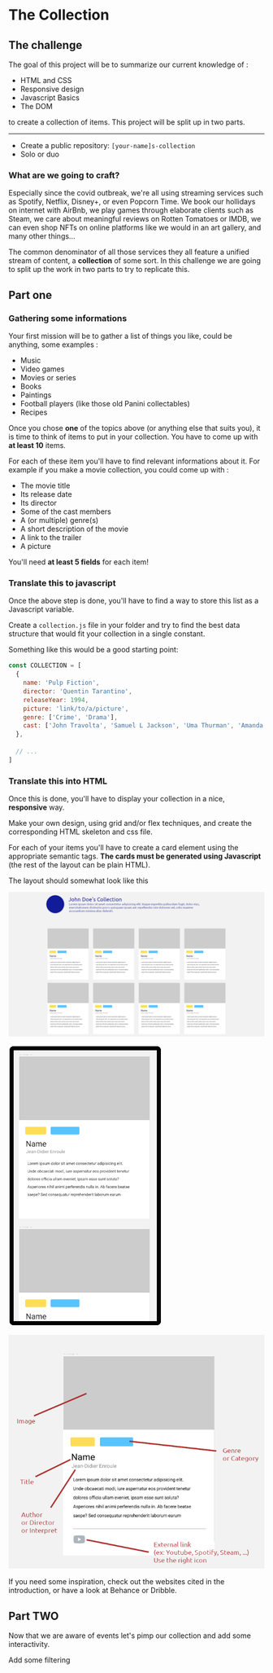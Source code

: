 # The Collection

## The challenge

The goal of this project will be to summarize our current knowledge of :

- HTML and CSS
- Responsive design
- Javascript Basics
- The DOM

to create a collection of items. 
This project will be split up in two parts.

---

- Create a public repository: `[your-name]s-collection` 
- Solo or duo


### What are we going to craft?

Especially since the covid outbreak, we're all using streaming services such as Spotify, Netflix, Disney+, or even Popcorn Time. We book our hollidays on internet with AirBnb, we play games through elaborate clients such as Steam, we care about meaningful reviews on Rotten Tomatoes or IMDB, we can even shop NFTs on online platforms like we would in an art gallery, and many other things...

The common denominator of all those services they all feature a unified stream of content, a **collection** of some sort. In this challenge we are going to split up the work in two parts to try to replicate this.

## Part one

### Gathering some informations

Your first mission will be to gather a list of things you like, could be anything, some examples :

- Music
- Video games
- Movies or series
- Books
- Paintings
- Football players (like those old Panini collectables)
- Recipes


Once you chose **one** of the topics above (or anything else that suits you), it is time to think of items to put in your collection. You have to come up with **at least 10**  items.

For each of these item you'll have to find relevant informations about it. For example if you make a movie collection, you could come up with :

- The movie title
- Its release date
- Its director
- Some of the cast members
- A (or multiple) genre(s)
- A short description of the movie
- A link to the trailer
- A picture

You'll need **at least 5 fields** for each item!


### Translate this to javascript

Once the above step is done, you'll have to find a way to store this list as a Javascript variable.

Create a `collection.js` file in your folder and try to find the best data structure that would fit your collection in a single constant.

Something like this would be a good starting point:
```javascript
const COLLECTION = [
  {
    name: 'Pulp Fiction',
    director: 'Quentin Tarantino',
    releaseYear: 1994,
    picture: 'link/to/a/picture',
    genre: ['Crime', 'Drama'],
    cast: ['John Travolta', 'Samuel L Jackson', 'Uma Thurman', 'Amanda Plummer']
  },

  // ...
]
```

### Translate this into HTML

Once this is done, you'll have to display your collection in a nice, **responsive** way.

Make your own design, using grid and/or flex techniques, and create the corresponding HTML skeleton and css file.

For each of your items you'll have to create a card element using the appropriate semantic tags. **The cards must be generated using Javascript** (the rest of the layout can be plain HTML).

The layout should somewhat look like this

![Desktop version](./collection_desktop.png)

![Desktop version](./collection_mobile.png)

![Desktop version](./collection_card.png)

If you need some inspiration, check out the websites cited in the introduction, or have a look at Behance or Dribble.

## Part TWO

Now that we are aware of events let's pimp our collection and add some interactivity. 

Add some filtering